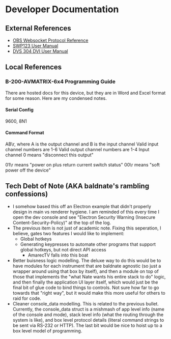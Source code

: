 # Developer Documentation

## External References

- [OBS Websocket Protocol Reference](https://github.com/Palakis/obs-websocket/blob/4.x-current/docs/generated/protocol.md)
- [SWP123 User Manual](https://media.extron.com/public/download/files/userman/SWP123_B.pdf)
- [DVS 304 DVI User Manual](https://media.extron.com/public/download/files/userman/DVS_304_Series_68-1039-01_F.pdf)

## Local References

### B-200-AVMATRIX-6x4 Programming Guide

There are hosted docs for this device, but they are in Word and Excel format for some reason.  Here are my condensed notes.

#### Serial Config

9600, 8N1

#### Command Format

AB\r, where A is the output channel and B is the input channel
Valid input channel numbers are 1-6
Valid output channel numbers are 1-4
Input channel 0 means "disconnect this output"

01\r means "power on plus return current switch status"
00\r means "soft power off the device"

## Tech Debt of Note (AKA baldnate's rambling confessions)

- I somehow based this off an Electron example that didn't properly design in main vs renderer hygiene.  I am reminded of this every time I open the dev console and see "Electron Security Warning (Insecure Content-Security-Policy)" at the top of the log.
- The previous item is not just of academic note.  Fixing this seperation, I believe, gates two features I would like to implement:
  - Global hotkeys
  - Generating keypresses to automate other programs that support global hotkeys, but not direct API access
    - AmarecTV falls into this boat
- Better buisness logic modelling.  The deluxe way to do this would be to have modules for each instrument that are baldnate agnostic (so just a wrapper around using that box by itself), and then a module on top of those that implements the "what Nate wants his entire stack to do" logic, and then finally the application UI layer itself, which would just be the final bit of glue code to bind things to controls.  Not sure how far to go towards that "right way", but it would make this more useful for others to raid for code.
- Cleaner console_data modelling.  This is related to the previous bullet.  Currently, the console_data struct is a mishmash of app level info (name of the console and mode), stack level info (what the routing through the system is like), and box level protocol details (literal command strings to be sent via RS-232 or HTTP).  The last bit would be nice to hoist up to a box level model of programming.
